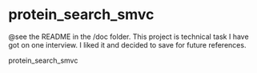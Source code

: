 protein_search_smvc
===================

@see the README in the /doc folder. This project is technical task I have got on one interview. 
I liked it and decided to save for future references.

protein_search_smvc
